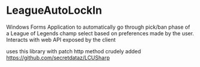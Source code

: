 # LeagueAutoLockIn
Windows Forms Application to automatically go through pick/ban phase of a League of Legends champ select based on preferences made by the user.
Interacts with web API exposed by the client

uses this library with patch http method crudely added<br>
https://github.com/secretdataz/LCUSharp
